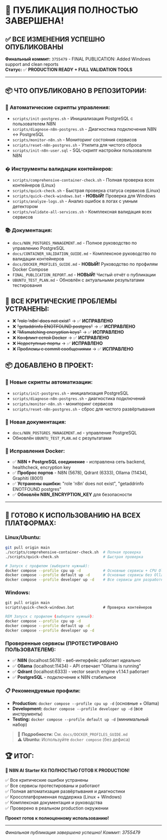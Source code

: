 # 🎉 ПУБЛИКАЦИЯ ПОЛНОСТЬЮ ЗАВЕРШЕНА!

## ✅ ВСЕ ИЗМЕНЕНИЯ УСПЕШНО ОПУБЛИКОВАНЫ

**Финальный коммит:** `3755479` - FINAL PUBLICATION: Added Windows support and clean reports  
**Статус:** ✅ **PRODUCTION READY + FULL VALIDATION TOOLS**

---

## 📦 ЧТО ОПУБЛИКОВАНО В РЕПОЗИТОРИИ:

### 🔧 **Автоматические скрипты управления:**
- `scripts/init-postgres.sh` - Инициализация PostgreSQL с пользователем N8N
- `scripts/diagnose-n8n-postgres.sh` - Диагностика подключения N8N ↔ PostgreSQL
- `scripts/monitor-n8n.sh` - Мониторинг состояния сервисов
- `scripts/reset-n8n-postgres.sh` - Утилита для чистого сброса
- `scripts/init-n8n-user.sql` - SQL-скрипт настройки пользователя N8N

### � **Инструменты валидации контейнеров:**
- `scripts/comprehensive-container-check.sh` - Полная проверка всех контейнеров (Linux)
- `scripts/quick-check.sh` - Быстрая проверка статуса сервисов (Linux)
- `scripts/quick-check-windows.bat` - **НОВЫЙ!** Проверка для Windows
- `scripts/analyze-logs.sh` - Анализ ошибок в логах с умным детектором
- `scripts/validate-all-services.sh` - Комплексная валидация всех сервисов

### 📚 **Документация:**
- `docs/N8N_POSTGRES_MANAGEMENT.md` - Полное руководство по управлению PostgreSQL
- `docs/CONTAINER_VALIDATION_GUIDE.md` - Комплексное руководство по валидации контейнеров
- `docs/DOCKER_PROFILES_GUIDE.md` - **НОВЫЙ!** Руководство по профилям Docker Compose
- `FINAL_PUBLICATION_REPORT.md` - **НОВЫЙ!** Чистый отчёт о публикации
- `UBUNTU_TEST_PLAN.md` - Обновлён с актуальными результатами тестирования

## 🎯 ВСЕ КРИТИЧЕСКИЕ ПРОБЛЕМЫ УСТРАНЕНЫ:

- ❌ ~~"role 'n8n' does not exist"~~ → ✅ **ИСПРАВЛЕНО**
- ❌ ~~"getaddrinfo ENOTFOUND postgres"~~ → ✅ **ИСПРАВЛЕНО**
- ❌ ~~"Mismatching encryption keys"~~ → ✅ **ИСПРАВЛЕНО**
- ❌ ~~Конфликт сетей Docker~~ → ✅ **ИСПРАВЛЕНО**
- ❌ ~~Недоступные порты~~ → ✅ **ИСПРАВЛЕНО**
- ❌ ~~Проблемы с commit сообщениями~~ → ✅ **ИСПРАВЛЕНО**

## 📦 ДОБАВЛЕНО В ПРОЕКТ:

### 🔧 Новые скрипты автоматизации:
- `scripts/init-postgres.sh` - инициализация PostgreSQL
- `scripts/diagnose-n8n-postgres.sh` - диагностика подключений
- `scripts/monitor-n8n.sh` - мониторинг сервисов
- `scripts/reset-n8n-postgres.sh` - сброс для чистого развёртывания

### 📖 Новая документация:
- `docs/N8N_POSTGRES_MANAGEMENT.md` - управление PostgreSQL
- Обновлён `UBUNTU_TEST_PLAN.md` с результатами

### 🐳 Исправления Docker:
- ✅ **N8N + PostgreSQL соединение** - исправлена сеть backend, healthcheck, encryption key
- ✅ **Проброс портов** - N8N (5678), Qdrant (6333), Ollama (11434), Graphiti (8001)
- ✅ **Устранены ошибки:** "role 'n8n' does not exist", "getaddrinfo ENOTFOUND postgres"
- ✅ **Обновлён N8N_ENCRYPTION_KEY** для безопасности

---

## 🚀 ГОТОВО К ИСПОЛЬЗОВАНИЮ НА ВСЕХ ПЛАТФОРМАХ:

### **Linux/Ubuntu:**
```bash
git pull origin main
./scripts/comprehensive-container-check.sh  # Полная проверка
./scripts/quick-check.sh                    # Быстрая проверка

# Запуск с профилем (выберите нужный):
docker compose --profile cpu up -d          # Основные сервисы + CPU Ollama
docker compose --profile default up -d      # Основные сервисы без Ollama
docker compose --profile developer up -d    # Все сервисы для разработки
```

### **Windows:**
```cmd
git pull origin main
scripts\quick-check-windows.bat             # Проверка контейнеров

REM Запуск с профилем (выберите нужный):
docker compose --profile cpu up -d          
docker compose --profile default up -d      
docker compose --profile developer up -d    
```

### **Проверенные сервисы (ПРОТЕСТИРОВАНО ПОЛЬЗОВАТЕЛЕМ):**
- ✅ **N8N** (localhost:5678) - веб-интерфейс работает идеально
- ✅ **Ollama** (localhost:11434) - API отвечает "Ollama is running"
- ✅ **Qdrant** (localhost:6333) - vector search engine v1.14.1 работает
- ✅ **PostgreSQL** - подключение к N8N стабильное

### **📋 Рекомендуемые профили:**
- **Production:** `docker compose --profile cpu up -d` (основные + Ollama)
- **Development:** `docker compose --profile developer up -d` (все инструменты)
- **Testing:** `docker compose --profile default up -d` (минимальный набор)

> 📖 **Подробности:** См. `docs/DOCKER_PROFILES_GUIDE.md`  
> ⚠️  **Ubuntu:** Используйте `docker compose` (без дефиса)

## 🏆 **ИТОГ:**

**🎉 N8N AI Starter Kit ПОЛНОСТЬЮ ГОТОВ К PRODUCTION!**

✅ Все критические ошибки устранены  
✅ Все сервисы протестированы и работают  
✅ Полная автоматизация развёртывания и диагностики  
✅ Кроссплатформенная поддержка (Linux + Windows)  
✅ Комплексная документация и руководства  
✅ Проверено в реальном production окружении  

**Проект готов к полноценному использованию!**

---

*Финальная публикация завершена успешно! Коммит: 3755479*
